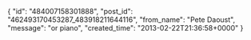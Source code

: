 {
   "id": "484007158301888",
   "post_id": "462493170453287_483918211644116",
   "from_name": "Pete Daoust",
   "message": "or piano",
   "created_time": "2013-02-22T21:36:58+0000"
 }

